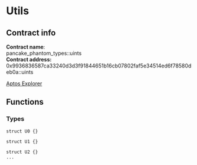 # Utils

## Contract info

**Contract name**: \
pancake\_phantom\_types::uints\
**Contract address:** 0x9936836587ca33240d3d3f91844651b16cb07802faf5e34514ed6f78580deb0a::uints

[Aptos Explorer](https://explorer.aptoslabs.com/account/0x9936836587ca33240d3d3f91844651b16cb07802faf5e34514ed6f78580deb0a/modules)

## Functions

### Types

```
struct U0 {}

struct U1 {}

struct U2 {}
...
```
